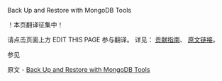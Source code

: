  Back Up and Restore with MongoDB Tools

 ！本页翻译征集中！

请点击页面上方 EDIT THIS PAGE 参与翻译。
详见：
[贡献指南]( https://github.com/whaleal/MongoDB-Manual-zh/blob/master/CONTRIBUTING.md )、
[原文链接](  https://docs.mongodb.com/manual/tutorial/backup-and-restore-tools/  )。

 参见

原文 - [Back Up and Restore with MongoDB Tools]( https://docs.mongodb.com/manual/tutorial/backup-and-restore-tools/ )

